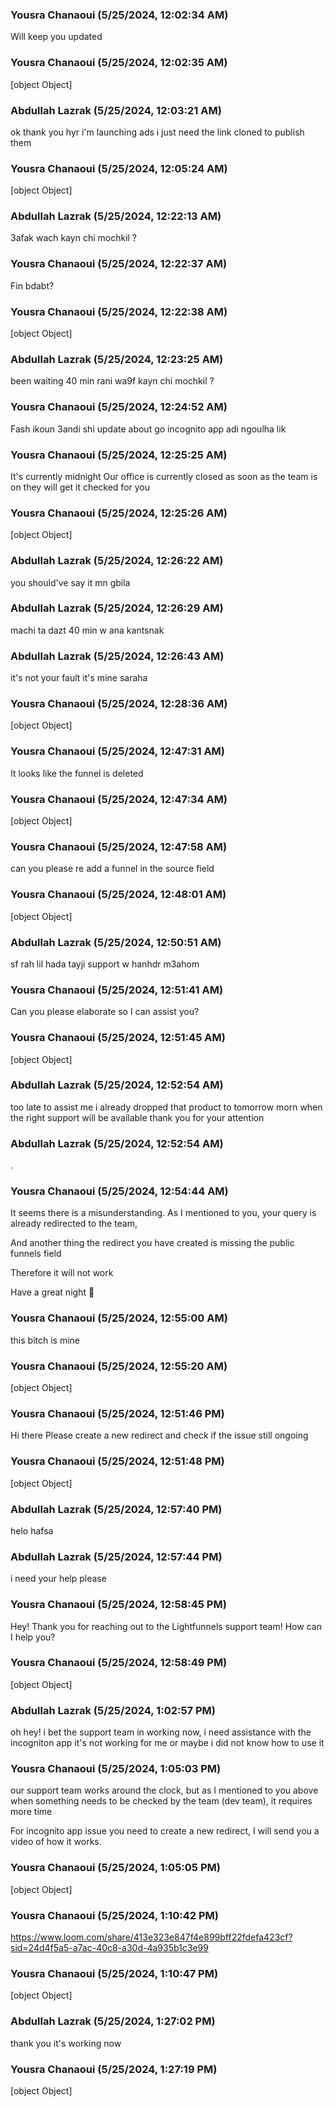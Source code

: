 ### Yousra Chanaoui (5/25/2024, 12:02:34 AM)

Will keep you updated 

### Yousra Chanaoui (5/25/2024, 12:02:35 AM)

[object Object]

### Abdullah Lazrak (5/25/2024, 12:03:21 AM)

ok thank you hyr i'm launching ads i just need the link cloned to publish them

### Yousra Chanaoui (5/25/2024, 12:05:24 AM)

[object Object]

### Abdullah Lazrak (5/25/2024, 12:22:13 AM)

3afak wach kayn chi mochkil ?

### Yousra Chanaoui (5/25/2024, 12:22:37 AM)

Fin bdabt?

### Yousra Chanaoui (5/25/2024, 12:22:38 AM)

[object Object]

### Abdullah Lazrak (5/25/2024, 12:23:25 AM)

been waiting 40 min rani wa9f kayn chi mochkil ?

### Yousra Chanaoui (5/25/2024, 12:24:52 AM)

Fash ikoun 3andi shi update about go incognito app adi ngoulha lik

### Yousra Chanaoui (5/25/2024, 12:25:25 AM)

It's currently midnight 
Our office is currently closed as soon as the team is on they will get it checked for you

### Yousra Chanaoui (5/25/2024, 12:25:26 AM)

[object Object]

### Abdullah Lazrak (5/25/2024, 12:26:22 AM)

you should've say it mn gbila

### Abdullah Lazrak (5/25/2024, 12:26:29 AM)

machi ta dazt 40 min w ana kantsnak

### Abdullah Lazrak (5/25/2024, 12:26:43 AM)

it's not your fault it's mine saraha

### Yousra Chanaoui (5/25/2024, 12:28:36 AM)

[object Object]

### Yousra Chanaoui (5/25/2024, 12:47:31 AM)

It looks like the funnel is deleted

### Yousra Chanaoui (5/25/2024, 12:47:34 AM)

[object Object]

### Yousra Chanaoui (5/25/2024, 12:47:58 AM)

can you please re add a funnel in the source field

### Yousra Chanaoui (5/25/2024, 12:48:01 AM)

[object Object]

### Abdullah Lazrak (5/25/2024, 12:50:51 AM)

sf rah lil hada tayji support w hanhdr m3ahom

### Yousra Chanaoui (5/25/2024, 12:51:41 AM)

Can you please elaborate so I can assist you?

### Yousra Chanaoui (5/25/2024, 12:51:45 AM)

[object Object]

### Abdullah Lazrak (5/25/2024, 12:52:54 AM)

too late to assist me i already dropped that product to tomorrow morn when the right support will be available thank you for your attention

### Abdullah Lazrak (5/25/2024, 12:52:54 AM)

.

### Yousra Chanaoui (5/25/2024, 12:54:44 AM)

It seems there is a misunderstanding. As I mentioned to you, your query is already redirected to the team, 


And another thing the redirect you have created is missing the public funnels field 

Therefore it will not work 

Have a great night 🌙 

### Yousra Chanaoui (5/25/2024, 12:55:00 AM)

this bitch is mine 

### Yousra Chanaoui (5/25/2024, 12:55:20 AM)

[object Object]

### Yousra Chanaoui (5/25/2024, 12:51:46 PM)

Hi there 
Please create a new redirect and check if the issue still ongoing

### Yousra Chanaoui (5/25/2024, 12:51:48 PM)

[object Object]

### Abdullah Lazrak (5/25/2024, 12:57:40 PM)

helo hafsa

### Abdullah Lazrak (5/25/2024, 12:57:44 PM)

i need your help please

### Yousra Chanaoui (5/25/2024, 12:58:45 PM)

Hey!
Thank you for reaching out to the Lightfunnels support team! How can I help you?

### Yousra Chanaoui (5/25/2024, 12:58:49 PM)

[object Object]

### Abdullah Lazrak (5/25/2024, 1:02:57 PM)

oh hey!
i bet the support team in working now, 
i need assistance with the incogniton app it's not working for me or maybe i did not know how to use it

### Yousra Chanaoui (5/25/2024, 1:05:03 PM)

our support team works around the clock, but as I mentioned to you above when something needs to be checked by the team (dev team), it requires more time

For incognito app issue you need to create a new redirect, I will send you a video of how it works.

### Yousra Chanaoui (5/25/2024, 1:05:05 PM)

[object Object]

### Yousra Chanaoui (5/25/2024, 1:10:42 PM)

https://www.loom.com/share/413e323e847f4e899bff22fdefa423cf?sid=24d4f5a5-a7ac-40c8-a30d-4a935b1c3e99

### Yousra Chanaoui (5/25/2024, 1:10:47 PM)

[object Object]

### Abdullah Lazrak (5/25/2024, 1:27:02 PM)

thank you it's working now

### Yousra Chanaoui (5/25/2024, 1:27:19 PM)

[object Object]
